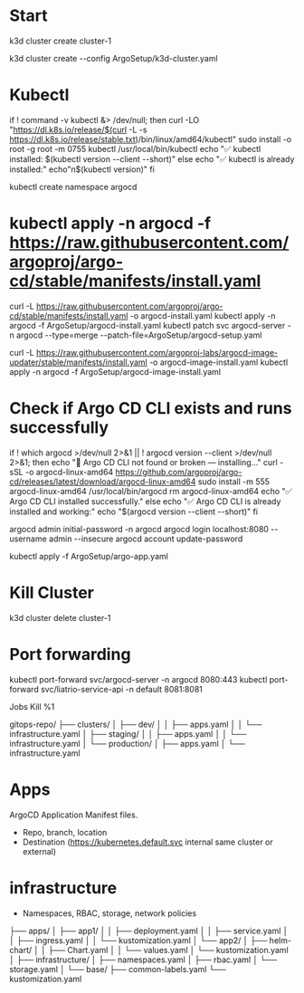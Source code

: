 # Start

k3d cluster create cluster-1

k3d cluster create --config ArgoSetup/k3d-cluster.yaml

# Kubectl

if ! command -v kubectl &> /dev/null; then
curl -LO "https://dl.k8s.io/release/$(curl -L -s https://dl.k8s.io/release/stable.txt)/bin/linux/amd64/kubectl"
sudo install -o root -g root -m 0755 kubectl /usr/local/bin/kubectl
echo "✅ kubectl installed: $(kubectl version --client --short)"
else
  echo "✅ kubectl is already installed:"
  echo"n$(kubectl version)"
fi

kubectl create namespace argocd

# kubectl apply -n argocd -f https://raw.githubusercontent.com/argoproj/argo-cd/stable/manifests/install.yaml

curl -L https://raw.githubusercontent.com/argoproj/argo-cd/stable/manifests/install.yaml -o argocd-install.yaml
kubectl apply -n argocd -f ArgoSetup/argocd-install.yaml
kubectl patch svc argocd-server -n argocd --type=merge --patch-file=ArgoSetup/argocd-setup.yaml

curl -L https://raw.githubusercontent.com/argoproj-labs/argocd-image-updater/stable/manifests/install.yaml -o argocd-image-install.yaml
kubectl apply -n argocd -f ArgoSetup/argocd-image-install.yaml

# Check if Argo CD CLI exists and runs successfully

if ! which argocd >/dev/null 2>&1 || ! argocd version --client >/dev/null 2>&1; then
echo "🔧 Argo CD CLI not found or broken — installing..."
curl -sSL -o argocd-linux-amd64 https://github.com/argoproj/argo-cd/releases/latest/download/argocd-linux-amd64
sudo install -m 555 argocd-linux-amd64 /usr/local/bin/argocd
rm argocd-linux-amd64
echo "✅ Argo CD CLI installed successfully."
else
echo "✅ Argo CD CLI is already installed and working:"
echo "$(argocd version --client --short)"
fi

argocd admin initial-password -n argocd
argocd login localhost:8080 --username admin --insecure
argocd account update-password

kubectl apply -f ArgoSetup/argo-app.yaml

# Kill Cluster

k3d cluster delete cluster-1

# Port forwarding

kubectl port-forward svc/argocd-server -n argocd 8080:443
kubectl port-forward svc/liatrio-service-api -n default 8081:8081

Jobs
Kill %1

gitops-repo/
├── clusters/
│ ├── dev/
│ │ ├── apps.yaml
│ │ └── infrastructure.yaml
│ ├── staging/
│ │ ├── apps.yaml
│ │ └── infrastructure.yaml
│ └── production/
│ ├── apps.yaml
│ └── infrastructure.yaml

# Apps

ArgoCD Application Manifest files.

- Repo, branch, location
- Destination (https://kubernetes.default.svc internal same cluster or external)

# infrastructure

- Namespaces, RBAC, storage, network policies

├── apps/
│ ├── app1/
│ │ ├── deployment.yaml
│ │ ├── service.yaml
│ │ ├── ingress.yaml
│ │ └── kustomization.yaml
│ └── app2/
│ ├── helm-chart/
│ │ ├── Chart.yaml
│ │ └── values.yaml
│ └── kustomization.yaml
│
├── infrastructure/
│ ├── namespaces.yaml
│ ├── rbac.yaml
│ └── storage.yaml
│
└── base/
├── common-labels.yaml
└── kustomization.yaml
